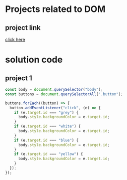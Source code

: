 # Projects related to DOM

## project link
[click here](https://stackblitz.com/edit/dom-project-chaiaurcode?file=index.html)

# solution code

## project 1

```javascript
const body = document.querySelector("body");
const buttons = document.querySelectorAll(".button");

buttons.forEach((button) => {
  button.addEventListener("click", (e) => {
    if (e.target.id === "grey") {
      body.style.backgroundColor = e.target.id;
    }
    if (e.target.id === "white") {
      body.style.backgroundColor = e.target.id;
    }
    if (e.target.id === "blue") {
      body.style.backgroundColor = e.target.id;
    }
    if (e.target.id === "yellow") {
      body.style.backgroundColor = e.target.id;
    }
  });
});
```